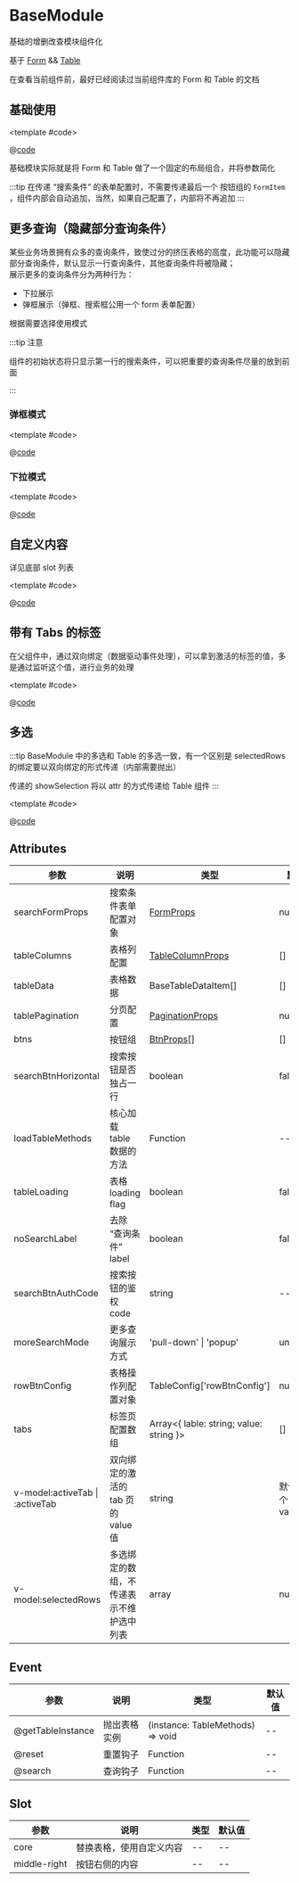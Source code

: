 # BaseModule

基础的增删改查模块组件化

基于 [Form](/element-component/modules/Form) && [Table](/element-component/modules/Table)

在查看当前组件前，最好已经阅读过当前组件库的 Form 和 Table 的文档

## 基础使用

<demo-block>

<BaseModule-demo1 />

<template #code>

@[code](@demoroot/BaseModule/demo1.vue)

</template>

</demo-block>

基础模块实际就是将 Form 和 Table 做了一个固定的布局组合，并将参数简化

:::tip
在传递 “搜索条件” 的表单配置时，不需要传递最后一个 按钮组的 `FormItem` ，组件内部会自动追加，当然，如果自己配置了，内部将不再追加
:::

## 更多查询（隐藏部分查询条件）

某些业务场景拥有众多的查询条件，致使过分的挤压表格的高度，此功能可以隐藏部分查询条件，默认显示一行查询条件，其他查询条件将被隐藏；<br/>
展示更多的查询条件分为两种行为：

* 下拉展示
* 弹框展示（弹框、搜索框公用一个 form 表单配置）

根据需要选择使用模式

:::tip 注意

组件的初始状态将只显示第一行的搜索条件，可以把重要的查询条件尽量的放到前面

:::

### 弹框模式

<demo-block>

<BaseModule-moreSearchPopup />

<template #code>

@[code](@demoroot/BaseModule/moreSearchPopup.vue)

</template>

</demo-block>

### 下拉模式

<demo-block>

<BaseModule-moreSearchPullDown />

<template #code>

@[code](@demoroot/BaseModule/moreSearchPullDown.vue)

</template>

</demo-block>

## 自定义内容

详见底部 slot 列表

<demo-block>

<BaseModule-coreCustom />

<template #code>

@[code](@demoroot/BaseModule/coreCustom.vue)

</template>

</demo-block>

## 带有 Tabs 的标签

在父组件中，通过双向绑定（数据驱动事件处理），可以拿到激活的标签的值，多是通过监听这个值，进行业务的处理

<demo-block>

<BaseModule-tabs />

<template #code>

@[code](@demoroot/BaseModule/tabs.vue)

</template>

</demo-block>

## 多选

:::tip
BaseModule 中的多选和 Table 的多选一致，有一个区别是 selectedRows 的绑定要以双向绑定的形式传递（内部需要抛出）

传递的 showSelection 将以 attr 的方式传递给 Table 组件
:::

<demo-block>

<BaseModule-selecttion />

<template #code>

@[code](@demoroot/BaseModule/selecttion.vue)

</template>

</demo-block>

## Attributes

参数 | 说明 | 类型 | 默认值
-----|-----|-----|-----
searchFormProps | 搜索条件表单配置对象 | [FormProps](/element-component/modules/Form.html#form-attributes) | null
tableColumns | 表格列配置 | [TableColumnProps](/element-component/modules/Table.html#table-column-attributes) | []
tableData | 表格数据 | BaseTableDataItem[] | []
tablePagination | 分页配置 | [PaginationProps](/element-component/modules/Table.html#pagination-attributes) | null
btns | 按钮组 | [BtnProps](./ButtonGroup.md)[] | []
searchBtnHorizontal | 搜索按钮是否独占一行 | boolean | false
loadTableMethods | 核心加载 table 数据的方法 | Function | --
tableLoading | 表格 loading flag | boolean | false
noSearchLabel | 去除 “查询条件” label | boolean | false
searchBtnAuthCode | 搜索按钮的鉴权 code | string | --
moreSearchMode | 更多查询展示方式 | 'pull-down' \| 'popup' | undefined
rowBtnConfig | 表格操作列配置对象 | TableConfig['rowBtnConfig'] | null
tabs | 标签页配置数组 | Array<{ lable: string; value: string }> | []
v-model:activeTab \| :activeTab | 双向绑定的激活的 tab 页的 value 值 | string | 默认第一个 tab 的 value
v-model:selectedRows | 多选绑定的数组，不传递表示不维护选中列表 | array | null 

## Event

参数 | 说明 | 类型 | 默认值
-----|-----|-----|-----
@getTableInstance | 抛出表格实例 | (instance: TableMethods) => void | --
@reset | 重置钩子 | Function | --
@search | 查询钩子 | Function | --

## Slot

参数 | 说明 | 类型 | 默认值
-----|-----|-----|-----
core | 替换表格，使用自定义内容 | -- | --
middle-right | 按钮右侧的内容 | -- | --
